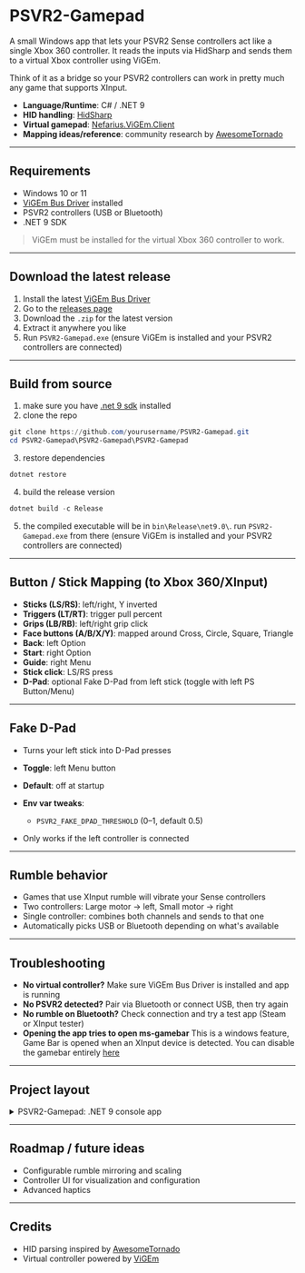 # PSVR2-Gamepad

A small Windows app that lets your PSVR2 Sense controllers act like a single Xbox 360 controller. It reads the inputs via HidSharp and sends them to a virtual Xbox controller using ViGEm.

Think of it as a bridge so your PSVR2 controllers can work in pretty much any game that supports XInput.

* **Language/Runtime**: C# / .NET 9
* **HID handling**: [HidSharp](https://github.com/IntergatedCircuits/HidSharp)
* **Virtual gamepad**: [Nefarius.ViGEm.Client](https://github.com/ViGEm/ViGEm.NET)
* **Mapping ideas/reference**: community research by [AwesomeTornado](https://github.com/AwesomeTornado/PSVR2-controller-explorer)

---

## Requirements

* Windows 10 or 11
* [ViGEm Bus Driver](https://github.com/nefarius/ViGEmBus/releases/latest) installed
* PSVR2 controllers (USB or Bluetooth)
* .NET 9 SDK

> ViGEm must be installed for the virtual Xbox 360 controller to work.

---

## Download the latest release

1. Install the latest [ViGEm Bus Driver](https://github.com/nefarius/ViGEmBus/releases/latest)
2. Go to the [releases page](https://github.com/BlueberryWolf/PSVR2-Gamepad/releases/latest)
3. Download the `.zip` for the latest version
4. Extract it anywhere you like
5. Run `PSVR2-Gamepad.exe` (ensure ViGEm is installed and your PSVR2 controllers are connected)

---

## Build from source

1. make sure you have [.net 9 sdk](https://dotnet.microsoft.com/en-us/download/dotnet/9.0) installed
2. clone the repo

```powershell
git clone https://github.com/yourusername/PSVR2-Gamepad.git
cd PSVR2-Gamepad\PSVR2-Gamepad\PSVR2-Gamepad
```

3. restore dependencies

```powershell
dotnet restore
```

4. build the release version

```powershell
dotnet build -c Release
```

5. the compiled executable will be in `bin\Release\net9.0\`. run `PSVR2-Gamepad.exe` from there (ensure ViGEm is installed and your PSVR2 controllers are connected)

---

## Button / Stick Mapping (to Xbox 360/XInput)

* **Sticks (LS/RS)**: left/right, Y inverted
* **Triggers (LT/RT)**: trigger pull percent
* **Grips (LB/RB)**: left/right grip click
* **Face buttons (A/B/X/Y)**: mapped around Cross, Circle, Square, Triangle
* **Back**: left Option
* **Start**: right Option
* **Guide**: right Menu
* **Stick click**: LS/RS press
* **D-Pad**: optional Fake D-Pad from left stick (toggle with left PS Button/Menu)

---

## Fake D-Pad

* Turns your left stick into D-Pad presses
* **Toggle**: left Menu button
* **Default**: off at startup
* **Env var tweaks**:

  * `PSVR2_FAKE_DPAD_THRESHOLD` (0–1, default 0.5)
* Only works if the left controller is connected

---

## Rumble behavior

* Games that use XInput rumble will vibrate your Sense controllers
* Two controllers: Large motor -> left, Small motor -> right
* Single controller: combines both channels and sends to that one
* Automatically picks USB or Bluetooth depending on what's available

---

## Troubleshooting

* **No virtual controller?** Make sure ViGEm Bus Driver is installed and app is running
* **No PSVR2 detected?** Pair via Bluetooth or connect USB, then try again
* **No rumble on Bluetooth?** Check connection and try a test app (Steam or XInput tester)
* **Opening the app tries to open ms-gamebar** This is a windows feature, Game Bar is opened when an XInput device is detected. You can disable the gamebar entirely [here](https://github.com/AveYo/Gaming/blob/main/ms-gamebar-annoyance.bat)

---

## Project layout

<details>
<summary>PSVR2-Gamepad: .NET 9 console app</summary>

* `Program.cs`: app entry point; device discovery and main loop

* `Bridge/ViGEmBridge.cs`: XInput emulation and rumble routing to PSVR2

* `Communication/RumbleProtocol.cs`: USB/Bluetooth rumble packets (0x02/0x31, CRC32)

* `Hardware/PSVR2Controller.cs`: HID open/read/write; connection (USB/BLE)

* `Hardware/HidDeviceExtensions.cs`: helpers for HidSharp

* `Parsing/ReportParser.cs`: parse input reports to model

* `Models/PSVR2Report.cs`: strongly-typed controller state

* `Mapping/Xbox360Mapping.cs`: map PSVR2 state to Xbox 360 buttons/axes

* `Features/FakeDpad.cs`: dominant-axis D-Pad from left stick

* `Features/FakeDpadConfig.cs`: configuration and env binding

* `Constants/PSVR2Constants.cs`: vendor/product IDs, report IDs, sizes, bit masks

* `UI/ConsoleDisplay.cs`: console HUD and runtime status

* `PSVR2-Gamepad.csproj`: project metadata and NuGet dependencies

* `PSVR2-Gamepad/PSVR2-Gamepad.sln`: solution file

</details>

---

## Roadmap / future ideas

* Configurable rumble mirroring and scaling
* Controller UI for visualization and configuration  
* Advanced haptics

---

## Credits

* HID parsing inspired by [AwesomeTornado](https://github.com/AwesomeTornado)
* Virtual controller powered by [ViGEm](https://github.com/nefarius/ViGEmBus/releases/latest)